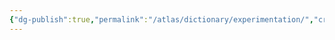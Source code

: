 ```yaml
---
{"dg-publish":true,"permalink":"/atlas/dictionary/experimentation/","created":"2023-02-06T11:52:48.725+01:00","updated":"2023-02-06T11:54:37.495+01:00"}
---
```



